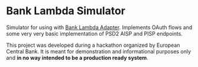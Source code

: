 # Bank Lambda Simulator

Simulator for using with [Bank Lambda Adapter](https://github.com/bluecodecom/bank-lambda-adaptor). Implements OAuth flows and some very very basic implementation of PSD2 AISP and PISP endpoints.

This project was developed during a hackathon organized by European Central Bank. It is meant for demonstration and informational purposes only and **in no way intended to be a production ready system**.